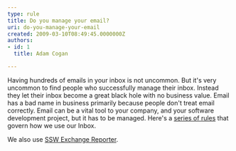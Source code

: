 ```yaml
---
type: rule
title: Do you manage your email?
uri: do-you-manage-your-email
created: 2009-03-10T08:49:45.0000000Z
authors:
- id: 1
  title: Adam Cogan

---
```




<span class='intro'> 
  <p>Having hundreds of emails in your inbox is not uncommon. But it's very uncommon to find people who successfully manage their inbox. Instead they let their inbox become a great black hole with no business value. Email has a bad name in business primarily because people don't treat email correctly. Email can be a vital tool to your company, and your software development project, but it has to be managed. Here's a <a href="/rules-to-better-email">series of rules</a> that govern how we use our Inbox.</p>
<p>We also use <a href="http&#58;//www.ssw.com.au/ssw/ExchangeReporter/Default.aspx">SSW Exchange Reporter</a>.</p>
 </span>




